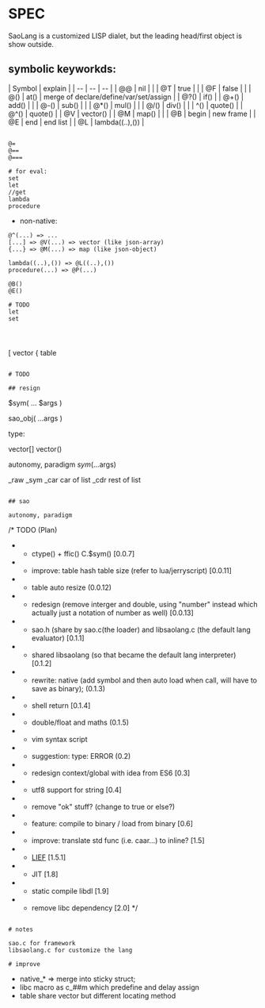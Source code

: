 # SPEC

SaoLang is a customized LISP dialet, but the leading head/first object is show outside.

## symbolic keyworkds:

| Symbol | explain | 
| -- | -- | -- |
| @@ | nil | |
| @T | true | |
| @F | false | |
| @() | at() | merge of declare/define/var/set/assign |
| @?() | if() |
| @+() | add() | |
| @-() | sub() | |
| @\*() | mul() | |
| @/() | div() | |
| ^() | quote() |
| @^() | quote() |
| @V | vector() |
| @M | map() | |
| @B | begin | new frame |
| @E | end | end list |
| @L | lambda((..),()) |


```

@=
@==
@===

# for eval:
set
let
//get
lambda
procedure
```

* non-native: 

```
@^(...) => ...
[...] => @V(...) => vector (like json-array)
{...} => @M(...) => map (like json-object)

lambda((..),()) => @L((..),())
procedure(...) => @P(...)

@B() 
@E()

# TODO 
let
set


```

#

[ vector
{ table

```

# TODO

## resign

```

$sym( ... $args )

sao_obj(
 ...args
)

type:

vector[]
vector()

autonomy, paradigm
$sym(...$args)

_raw
_sym
_car car of list
_cdr rest of list


```

## sao

autonomy, paradigm

```
/* TODO (Plan)
 * * ctype() + ffic() C.$sym() [0.0.7]

 * * improve: table hash table size (refer to lua/jerryscript) [0.0.11]
 * * table auto resize (0.0.12)
 * * redesign (remove interger and double, using "number" instead which actually just a notation of number as well) [0.0.13]

 * * sao.h (share by sao.c(the loader) and libsaolang.c (the default lang evaluator) [0.1.1]
 * * shared libsaolang (so that became the default lang interpreter) [0.1.2]
 * * rewrite: native (add symbol and then auto load when call, will have to save as binary); (0.1.3)
 * * shell return [0.1.4]
 * * double/float and maths (0.1.5)

* * vim syntax script

 * * suggestion: type: ERROR (0.2)
 * * redesign context/global with idea from ES6 [0.3]
 * * utf8 support for string [0.4]
 * * remove "ok" stuff? (change to true or else?)
 * * feature: compile to binary / load from binary [0.6]

 * * improve: translate std func (i.e. caar...) to inline? [1.5]
 * * [LIEF](https://lief.quarkslab.com/doc/latest/Intro.html) [1.5.1]

 * * JIT [1.8]

 * * static compile libdl [1.9]

 * * remove libc dependency [2.0]
 */

```

# notes

sao.c for framework
libsaolang.c for customize the lang

# improve

```
* native_* => merge into sticky struct;
* libc macro as c_##m which predefine and delay assign
* table share vector but different locating method

```
